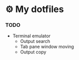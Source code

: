 # ⚙️ My dotfiles

### TODO

- Terminal emulator
  - Output search
  - Tab pane window moving
  - Output copy
